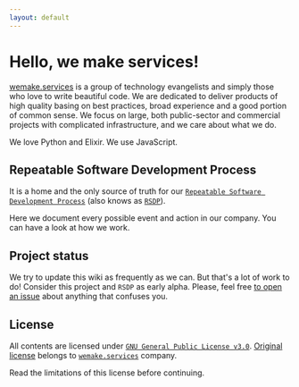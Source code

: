 ```yaml
---
layout: default
---
```


# Hello, we make services!

[wemake.services](https://wemake.services) is a group of technology evangelists and simply those who love to write beautiful code. We are dedicated to deliver products of high quality basing on best practices, broad experience and a good portion of common sense. We focus on large, both public-sector and commercial projects with complicated infrastructure, and we care about what we do.

We love Python and Elixir. We use JavaScript.

## Repeatable Software Development Process

It is a home and the only source of truth for our [`Repeatable Software Development Process`](/meta/rsdp) (also knows as [`RSDP`](/meta/rsdp)).

Here we document every possible event and action in our company.
You can have a look at how we work.

## Project status

We try to update this wiki as frequently as we can. But that's a lot of work to do!
Consider this project and `RSDP` as early alpha. Please, feel free [to open an issue](https://github.com/wemake-services/meta/issues) about anything that confuses you.

## License

All contents are licensed under [`GNU General Public License v3.0`](https://choosealicense.com/licenses/gpl-3.0/). [Original license](https://github.com/wemake-services/meta/blob/master/LICENSE.md) belongs to [`wemake.services`](https://wemake.services) company.

Read the limitations of this license before continuing.
